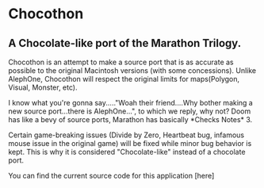 # Chocothon
## A Chocolate-like port of the Marathon Trilogy.

Chocothon is an attempt to make a source port that is as accurate as possible to the original Macintosh versions (with some concessions). Unlike AlephOne, Chocothon will respect the original limits for maps(Polygon, Visual, Monster, etc).

I know what you're gonna say....."Woah their friend....Why bother making a new source port...there is AlephOne...", to which we reply, why not? Doom has like a bevy of source ports, Marathon has basically \*Checks Notes\* 3.

Certain game-breaking issues (Divide by Zero, Heartbeat bug, infamous mouse issue in the original game) will be fixed while minor bug behavior is kept. This is why it is considered "Chocolate-like" instead of a chocolate port.

You can find the current source code for this application [here]